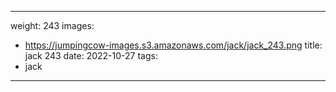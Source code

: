 
---
weight: 243
images:
- https://jumpingcow-images.s3.amazonaws.com/jack/jack_243.png
title: jack 243
date: 2022-10-27
tags:
- jack
---
